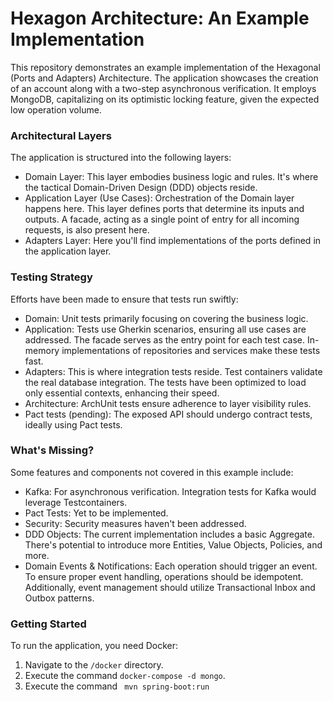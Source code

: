# Hexagon Architecture: An Example Implementation
This repository demonstrates an example implementation of the Hexagonal (Ports and Adapters) Architecture. The application showcases the creation of an account along with a two-step asynchronous verification. It employs MongoDB, capitalizing on its optimistic locking feature, given the expected low operation volume.

### Architectural Layers
The application is structured into the following layers:
* Domain Layer: This layer embodies business logic and rules. It's where the tactical Domain-Driven Design (DDD) objects reside.
* Application Layer (Use Cases): Orchestration of the Domain layer happens here. This layer defines ports that determine its inputs and outputs. A facade, acting as a single point of entry for all incoming requests, is also present here.
* Adapters Layer: Here you'll find implementations of the ports defined in the application layer.
### Testing Strategy
Efforts have been made to ensure that tests run swiftly:
* Domain: Unit tests primarily focusing on covering the business logic.
* Application: Tests use Gherkin scenarios, ensuring all use cases are addressed. The facade serves as the entry point for each test case. In-memory implementations of repositories and services make these tests fast.
* Adapters: This is where integration tests reside. Test containers validate the real database integration. The tests have been optimized to load only essential contexts, enhancing their speed.
* Architecture: ArchUnit tests ensure adherence to layer visibility rules.
* Pact tests (pending): The exposed API should undergo contract tests, ideally using Pact tests.

### What's Missing?
Some features and components not covered in this example include:
* Kafka: For asynchronous verification. Integration tests for Kafka would leverage Testcontainers.
* Pact Tests: Yet to be implemented.
* Security: Security measures haven't been addressed.
* DDD Objects: The current implementation includes a basic Aggregate. There's potential to introduce more Entities, Value Objects, Policies, and more.
* Domain Events & Notifications: Each operation should trigger an event. To ensure proper event handling, operations should be idempotent. Additionally, event management should utilize Transactional Inbox and Outbox patterns.

### Getting Started
To run the application, you need Docker:
1. Navigate to the `/docker` directory.
2. Execute the command `docker-compose -d mongo`.
3. Execute the command ` mvn spring-boot:run`